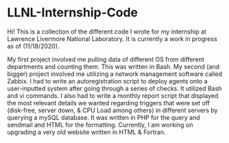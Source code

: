 # LLNL-Internship-Code
Hi! This is a collection of the different code I wrote for my internship at Lawrence Livermore National Laboratory. It is currently a work in progress as of (11/18/2020).

My first project involved me pulling data of different OS from different departments and counting them. This was written in Bash.
My second (and bigger) project involved me utilizing a network management software called Zabbix. I had to write an autoregistration script to deploy agents
onto a user-inputted system after going through a series of checks. It utilized Bash and vi commands. I also had to write a monthly report script that displayed the most relevant 
details we wanted regarding triggers that were set off (disk-free, server down, & CPU Load among others) in different servers by querying a mySQL database. It was written in PHP for the query and sendmail and HTML for the formatting. Currently, I am working on upgrading a very old website written in HTML & Fortran.
